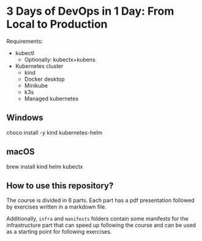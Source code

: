 # 3 Days of DevOps in 1 Day: From Local to Production

Requirements:

- kubectl
  - Optionally: kubectx+kubens
- Kubernetes cluster
  - kind
  - Docker desktop
  - Minikube
  - k3s
  - Managed kubernetes

## Windows

choco install -y kind kubernetes-helm

## macOS

brew install kind helm kubectx

## How to use this repository?

The course is divided in 6 parts. Each part has a pdf presentation followed by exercises written in a markdown file.

Additionally, `infra` and `manifests` folders contain some manifests for the infrastructure part that can speed up following the course and can be used as a starting point for following exercises.
